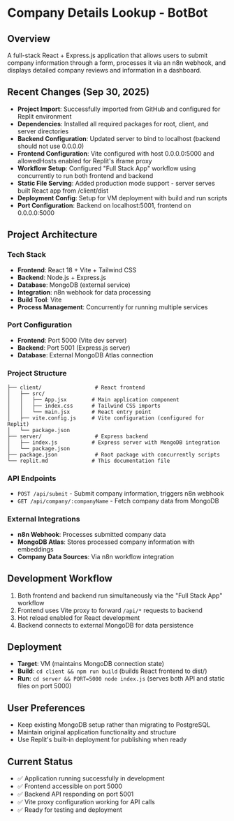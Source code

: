 # Company Details Lookup - BotBot

## Overview
A full-stack React + Express.js application that allows users to submit company information through a form, processes it via an n8n webhook, and displays detailed company reviews and information in a dashboard.

## Recent Changes (Sep 30, 2025)
- **Project Import**: Successfully imported from GitHub and configured for Replit environment
- **Dependencies**: Installed all required packages for root, client, and server directories
- **Backend Configuration**: Updated server to bind to localhost (backend should not use 0.0.0.0)
- **Frontend Configuration**: Vite configured with host 0.0.0.0:5000 and allowedHosts enabled for Replit's iframe proxy
- **Workflow Setup**: Configured "Full Stack App" workflow using concurrently to run both frontend and backend
- **Static File Serving**: Added production mode support - server serves built React app from /client/dist
- **Deployment Config**: Setup for VM deployment with build and run scripts
- **Port Configuration**: Backend on localhost:5001, frontend on 0.0.0.0:5000

## Project Architecture

### Tech Stack
- **Frontend**: React 18 + Vite + Tailwind CSS
- **Backend**: Node.js + Express.js
- **Database**: MongoDB (external service)
- **Integration**: n8n webhook for data processing
- **Build Tool**: Vite
- **Process Management**: Concurrently for running multiple services

### Port Configuration
- **Frontend**: Port 5000 (Vite dev server)
- **Backend**: Port 5001 (Express.js server)
- **Database**: External MongoDB Atlas connection

### Project Structure
```
├── client/                 # React frontend
│   ├── src/
│   │   ├── App.jsx        # Main application component
│   │   ├── index.css      # Tailwind CSS imports
│   │   └── main.jsx       # React entry point
│   ├── vite.config.js     # Vite configuration (configured for Replit)
│   └── package.json
├── server/                 # Express backend
│   ├── index.js           # Express server with MongoDB integration
│   └── package.json
├── package.json            # Root package with concurrently scripts
└── replit.md              # This documentation file
```

### API Endpoints
- `POST /api/submit` - Submit company information, triggers n8n webhook
- `GET /api/company/:companyName` - Fetch company data from MongoDB

### External Integrations
- **n8n Webhook**: Processes submitted company data
- **MongoDB Atlas**: Stores processed company information with embeddings
- **Company Data Sources**: Via n8n workflow integration

## Development Workflow
1. Both frontend and backend run simultaneously via the "Full Stack App" workflow
2. Frontend uses Vite proxy to forward `/api/*` requests to backend
3. Hot reload enabled for React development
4. Backend connects to external MongoDB for data persistence

## Deployment
- **Target**: VM (maintains MongoDB connection state)
- **Build**: `cd client && npm run build` (builds React frontend to dist/)
- **Run**: `cd server && PORT=5000 node index.js` (serves both API and static files on port 5000)

## User Preferences
- Keep existing MongoDB setup rather than migrating to PostgreSQL
- Maintain original application functionality and structure
- Use Replit's built-in deployment for publishing when ready

## Current Status
- ✅ Application running successfully in development
- ✅ Frontend accessible on port 5000
- ✅ Backend API responding on port 5001
- ✅ Vite proxy configuration working for API calls
- ✅ Ready for testing and deployment